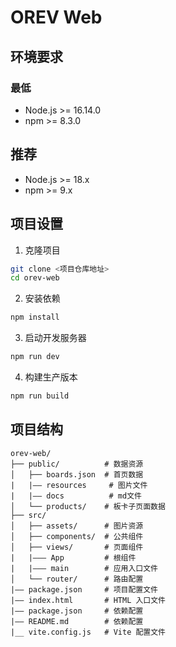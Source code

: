 # OREV Web

## 环境要求

### 最低
- Node.js >= 16.14.0
- npm >= 8.3.0


## 推荐
- Node.js >= 18.x
- npm >= 9.x

## 项目设置

1. 克隆项目
```bash
git clone <项目仓库地址>
cd orev-web
```

2. 安装依赖
```bash
npm install
```

3. 启动开发服务器
```bash
npm run dev
```

4. 构建生产版本
```bash
npm run build
```

## 项目结构

```
orev-web/
├── public/          # 数据资源
│   ├── boards.json  # 首页数据
|   |—— resources     # 图片文件
|   |—— docs          # md文件
│   └── products/    # 板卡子页面数据  
├── src/
│   ├── assets/      # 图片资源
│   ├── components/  # 公共组件
│   ├── views/       # 页面组件
|   |——— App         # 根组件
|   |——— main        # 应用入口文件
│   └── router/      # 路由配置
|—— package.json     # 项目配置文件
|—— index.html       # HTML 入口文件
|—— package.json     # 依赖配置
|—— README.md        # 依赖配置
|__ vite.config.js   # Vite 配置文件
```


